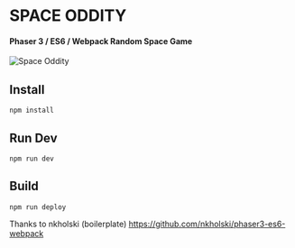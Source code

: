 # SPACE ODDITY
#### Phaser 3 / ES6 / Webpack Random Space Game

![Space Oddity](http://spaceoddity.simonpelletier.net/assets/img/logo.jpg)

## Install

```
npm install
```

## Run Dev

```
npm run dev
```

## Build

```
npm run deploy
```

Thanks to nkholski (boilerplate)
https://github.com/nkholski/phaser3-es6-webpack